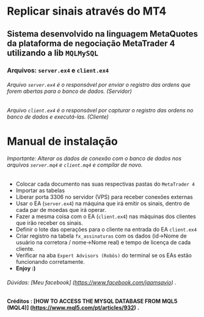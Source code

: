 # Replicar sinais através do MT4
## Sistema desenvolvido na linguagem MetaQuotes da plataforma de negociação MetaTrader 4 utilizando a lib `MQLMySQL` 

### Arquivos: `server.ex4` e `client.ex4` 

###### Arquivo `server.ex4` é o responsável por enviar o registro das ordens que forem abertas para o banco de dados. (Servidor) 
###### Arquivo `client.ex4` é o responsável por capturar o registro das ordens no banco de dados e executá-las. (Cliente)

# Manual de instalação
###### Importante: Alterar os dados de conexão com o banco de dados nos arquivos `server.mq4` e `client.mq4` e compilar de novo. 

* Colocar cada documento nas suas respectivas pastas do `MetaTrader 4`
* Importar as tabelas 
* Liberar porta 3306 no servidor (VPS) para receber conexões externas  
* Usar o EA (`server.ex4`) na máquina que irá emitir os sinais, dentro de cada par de moedas que irá operar. 
* Fazer a mesma coisa com o EA (`client.ex4`) nas máquinas dos clientes que irão receber os sinais. 
* Definir o lote das operações para o cliente na entrada do EA `client.ex4`
* Criar registro na tabela `fx_assinaturas` com os dados (id->Nome de usuário na corretora / nome->Nome real) e tempo de licença de cada cliente. 
* Verificar na aba `Expert Advisors (Robôs)` do terminal se os EAs estão funcionando corretamente. 
* **Enjoy :)**

###### Dúvidas: [Meu facebook] (https://www.facebook.com/jaamsavio) .
#### Créditos : [HOW TO ACCESS THE MYSQL DATABASE FROM MQL5 (MQL4)] (https://www.mql5.com/pt/articles/932) .

